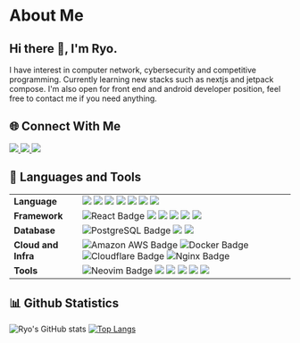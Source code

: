 <div align="center">
<h1 style="text-align:left;">About Me</h1>

<!-- <img src="https://media1.tenor.com/m/zXCbu7b7qA8AAAAd/bocchi-the-rock-bocchi-the-rock-gif.gif" width="400"/> -->

</div>

<div>

<h2>Hi there 👋, I'm Ryo.  </h2>
I have interest in computer network, cybersecurity and competitive programming. Currently learning new stacks such as nextjs and jetpack compose. I'm also open for front end and android developer position, feel free to contact me if you need anything.
</div>


<h2 align="left">🌐 Connect With Me</h2>
<p align="left">
<a href="https://linkedin.com/in/ryoaditarta">
<img src="https://img.shields.io/badge/LinkedIn-0077B5?style=for-the-badge&logo=linkedin&logoColor=white">
</a>
<a href="https://instagram.com/ryoaditarta">
<img src="https://img.shields.io/badge/Instagram-E4405F?style=for-the-badge&logo=instagram&logoColor=white">
</a>
<a href="https://codeforces.com/profile/BCC_R">
<img src="https://img.shields.io/badge/Codeforces-445f9d?style=for-the-badge&logo=Codeforces&logoColor=white">
</a>
</p>

<h2 align="left">🧰 Languages and Tools</h2>

<table>
  <tr>
    <td><b>Language</b></td>
    <td>
      <img src="https://img.shields.io/badge/PHP-777BB4?style=for-the-badge&logo=php&logoColor=white">
      <img src="https://img.shields.io/badge/Kotlin-0095D5?&style=for-the-badge&logo=kotlin&logoColor=white">
      <img src="https://img.shields.io/badge/Java-ED8B00?style=for-the-badge&logo=openjdk&logoColor=white">
      <img src="https://img.shields.io/badge/C%2B%2B-00599C?style=for-the-badge&logo=c%2B%2B&logoColor=white">
      <img src="https://img.shields.io/badge/JavaScript-007ACC?style=for-the-badge&logo=javascript&logoColor=white">
      <img src="https://img.shields.io/badge/Python-14354C?style=for-the-badge&logo=python&logoColor=white">
      <img src="https://img.shields.io/badge/Shell_Script-121011?style=for-the-badge&logo=gnu-bash&logoColor=white">
    </td>
  </tr>
  <tr>
    <td><b>Framework</b></td>
    <td>
      <img src="https://img.shields.io/badge/React-61DAFB?logo=react&logoColor=000&style=for-the-badge" alt="React Badge"></img>
      <img src="https://img.shields.io/badge/React_Native-20232A?style=for-the-badge&logo=react&logoColor=61DAFB"></img>
      <img src="https://img.shields.io/badge/Laravel-FF2D20?style=for-the-badge&logo=laravel&logoColor=white">
      <img src="https://img.shields.io/badge/Tailwind_CSS-38B2AC?style=for-the-badge&logo=tailwind-css&logoColor=white">
      <img src="https://img.shields.io/badge/Vue.js-35495E?style=for-the-badge&logo=vue.js&logoColor=4FC08D">
      <img src="https://img.shields.io/badge/Bootstrap-563D7C?style=for-the-badge&logo=bootstrap&logoColor=white    ">
    </td>
  </tr>
  <tr>
    <td><b>Database</b></td>
    <td>
      <img src="https://img.shields.io/badge/MySQL-00000F?style=for-the-badge&logo=mysql&logoColor=white" alt="PostgreSQL Badge"></img>
      <img src="https://img.shields.io/badge/Supabase-181818?style=for-the-badge&logo=supabase&logoColor=white">
      <img src="https://img.shields.io/badge/Firebase-039BE5?style=for-the-badge&logo=Firebase&logoColor=white">
    </td>
  </tr>
  <tr>
    <td><b>Cloud and Infra</b></td>
    <td>
            <img src="https://img.shields.io/badge/Amazon%20AWS-232F3E?logo=amazonaws&logoColor=fff&style=for-the-badge" alt="Amazon AWS Badge"></img>
            <img src="https://img.shields.io/badge/Docker-2496ED?logo=docker&logoColor=fff&style=for-the-badge" alt="Docker Badge"></img>
            <img src="https://img.shields.io/badge/Cloudflare-F38020?logo=cloudflare&logoColor=fff&style=for-the-badge" alt="Cloudflare Badge"></img>
            <img src="https://img.shields.io/badge/NGINX-009639?logo=nginx&logoColor=fff&style=for-the-badge" alt="Nginx Badge"></img>
    </td>
  </tr>
  <tr>
    <td><b>Tools</b></td>
    <td>
      <img src="https://img.shields.io/badge/Neovim-57A143?logo=neovim&logoColor=fff&style=for-the-badge" alt="Neovim Badge"></img>
      <img src="https://img.shields.io/badge/VirtualBox-183A61?logo=virtualbox&logoColor=white&style=for-the-badge">
      <img src="https://img.shields.io/badge/Ubuntu-E95420?style=for-the-badge&logo=ubuntu&logoColor=white">
      <img src="https://img.shields.io/badge/Arduino_IDE-00979D?style=for-the-badge&logo=arduino&logoColor=white">
      <img src="https://img.shields.io/badge/Android_Studio-3DDC84?style=for-the-badge&logo=android-studio&logoColor=white">
      <img src="https://img.shields.io/badge/VIM-%2311AB00.svg?&style=for-the-badge&logo=vim&logoColor=white">
    </td>
  </tr>
</table>

<!-- 
<h2>🗃️ Alt Github Account </h2>

<p style="font-size:14px;">
If you are looking for my university source code, you might found what you're looking for in this alt github account : <a href="https://github.com/dvnf10cpp">Alt Github</a>
</p> -->


<h2>📊 Github Statistics </h2>  
  
![Ryo's GitHub stats](https://github-readme-stats.vercel.app/api?username=ryoaditarta&show_iconstrue&theme=holi)
[![Top Langs](https://github-readme-stats.vercel.app/api/top-langs/?username=ryoaditarta&layout=compact&theme=holi)](https://github-readme-stats.vercel.app/api/top-langs/?username=ryoaditarta&theme=neon&layout=compact)
